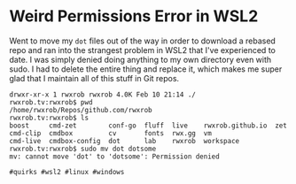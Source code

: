 # Weird Permissions Error in WSL2

Went to move my `dot` files out of the way in order to download a
rebased repo and ran into the strangest problem in WSL2 that I've
experienced to date. I was simply denied doing anything to my own
directory even with sudo. I had to delete the entire thing and replace
it, which makes me super glad that I maintain all of this stuff in Git
repos.

```
drwxr-xr-x 1 rwxrob rwxrob 4.0K Feb 10 21:14 ./
rwxrob.tv:rwxrob$ pwd
/home/rwxrob/Repos/github.com/rwxrob
rwxrob.tv:rwxrob$ ls
boost     cmd-zet        conf-go  fluff  live    rwxrob.github.io  zet
cmd-clip  cmdbox         cv       fonts  rwx.gg  vm
cmd-live  cmdbox-config  dot      lab    rwxrob  workspace
rwxrob.tv:rwxrob$ sudo mv dot dotsome
mv: cannot move 'dot' to 'dotsome': Permission denied
```

    #quirks #wsl2 #linux #windows
